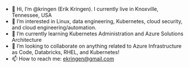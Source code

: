 - 👋 Hi, I’m @kringen (Erik Kringen).  I currently live in Knoxville, Tennessee, USA
- 👀 I’m interested in Linux, data engineering, Kubernetes, cloud security, and cloud engineering/automation.
- 🌱 I’m currently learning Kubernetes Administration and Azure Solutions Architecture
- 💞️ I’m looking to collaborate on anything related to Azure Infrastructure as Code, Databricks, RHEL, and Kubernetes! 
- 📫 How to reach me: ekringen@gmail.com

<!---
kringen/kringen is a ✨ special ✨ repository because its `README.md` (this file) appears on your GitHub profile.
You can click the Preview link to take a look at your changes.
--->
